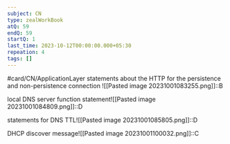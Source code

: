 ```yaml
---
subject: CN
type: zealWorkBook
atQ: 59
endQ: 59
startQ: 1
last_time: 2023-10-12T00:00:00.000+05:30
repeation: 4
tags: []
---
```

#card/CN/ApplicationLayer
statements about the HTTP for the persistence and non-persistence connection	![[Pasted image 20231001083255.png]]::B <!--SR:!2023-11-05,7,246-->

local DNS server function statement![[Pasted image 20231001084809.png]]::D <!--SR:!2023-11-05,8,230-->

statements for DNS TTL![[Pasted image 20231001085805.png]]::D <!--SR:!2023-11-04,10,270-->

DHCP discover message![[Pasted image 20231001100032.png]]::C <!--SR:!2023-11-09,13,290-->
